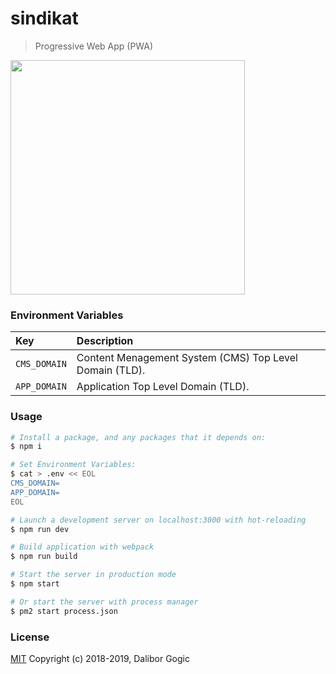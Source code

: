 # sindikat
> Progressive Web App (PWA) 
<img src="https://i.imgur.com/7Nc7s8x.png" width="375">

### Environment Variables

| Key              | Description                                             |
|:-----------------|:--------------------------------------------------------|
| ```CMS_DOMAIN``` | Content Menagement System (CMS) Top Level Domain (TLD). |
| ```APP_DOMAIN``` | Application Top Level Domain (TLD).                     |

### Usage

```bash
# Install a package, and any packages that it depends on:
$ npm i

# Set Environment Variables:
$ cat > .env << EOL
CMS_DOMAIN=
APP_DOMAIN=
EOL

# Launch a development server on localhost:3000 with hot-reloading
$ npm run dev

# Build application with webpack
$ npm run build

# Start the server in production mode
$ npm start

# Or start the server with process manager
$ pm2 start process.json
```

### License
[MIT](https://github.com/daliborgogic/sindikat/blob/master/LICENSE)
Copyright (c) 2018-2019, Dalibor Gogic
